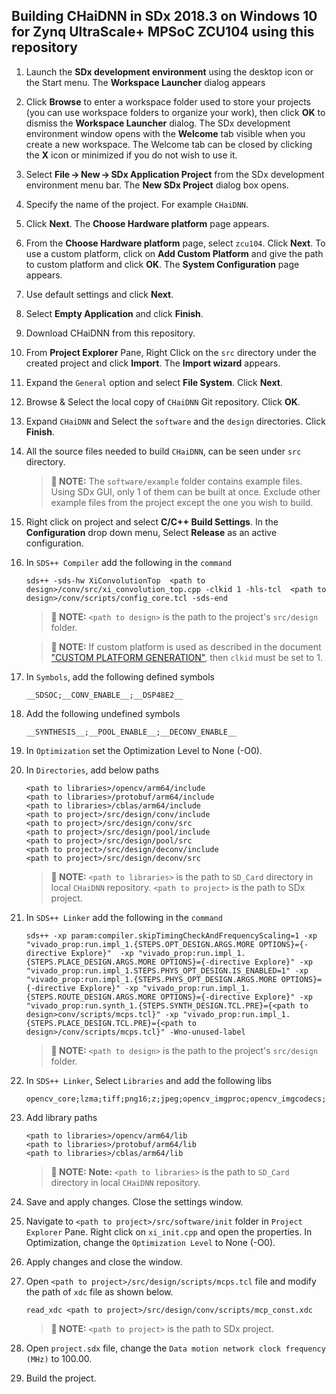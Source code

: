 ## Building CHaiDNN in SDx 2018.3 on Windows 10 for Zynq UltraScale+ MPSoC ZCU104 using this repository

1. Launch the **SDx development environment** using the desktop icon or the Start menu.
   The **Workspace Launcher** dialog appears

2. Click **Browse** to enter a workspace folder used to store your projects (you can use workspace folders to organize your work), then click **OK** to dismiss the **Workspace Launcher** dialog.
    The SDx development environment window opens with the **Welcome** tab visible when you create a new workspace. The Welcome tab can be closed by clicking the **X** icon or minimized if you do not wish to use it.

3. Select **File → New → SDx Application Project** from the SDx development environment menu bar.
    The **New SDx Project** dialog box opens.

4. Specify the name of the project. For example `CHaiDNN`.

5. Click **Next**.
   The **Choose Hardware platform** page appears.

6. From the **Choose Hardware platform** page, select `zcu104`. Click **Next**. To use a custom platform, click on **Add Custom Platform** and give the path to custom platform and click **OK**.
   The **System Configuration** page appears.

7. Use default settings and click **Next**.

8. Select **Empty Application** and click **Finish**.

9. Download CHaiDNN from this repository.

10. From **Project Explorer** Pane, Right Click on the `src` directory under the created project and click **Import**.
   The **Import wizard** appears.

11. Expand the `General` option and select **File System**. Click **Next**.

12. Browse & Select the local copy of `CHaiDNN` Git repository. Click **OK**.

13. Expand `CHaiDNN` and Select the `software` and the `design` directories. Click **Finish**.

14. All the source files needed to build `CHaiDNN`, can be seen under `src` directory.

    >**:pushpin: NOTE:**  The `software/example` folder contains example files. Using SDx GUI, only 1 of them can be built at once. Exclude other example files from the project except the one you wish to build.  

15. Right click on project and select **C/C++ Build Settings**. In the **Configuration** drop down menu, Select **Release** as an active configuration.

16. In `SDS++ Compiler` add the following in the `command`
    ```
    sds++ -sds-hw XiConvolutionTop  <path to design>/conv/src/xi_convolution_top.cpp -clkid 1 -hls-tcl  <path to design>/conv/scripts/config_core.tcl -sds-end

    ```
    >**:pushpin: NOTE:**   `<path to design>` is the path to the project's `src/design` folder.

    >**:pushpin: NOTE:**  If custom platform is used as described in the document ["CUSTOM PLATFORM GENERATION"](CUSTOM_PLATFORM_GEN.md), then `clkid` must be set to 1.

17. In `Symbols`, add the following defined symbols
    ```
    __SDSOC;__CONV_ENABLE__;__DSP48E2__
    ```
18. Add the following undefined symbols
    ```
    __SYNTHESIS__;__POOL_ENABLE__;__DECONV_ENABLE__
    ```
19. In `Optimization` set the Optimization Level to None (-O0).

20. In `Directories`, add below paths
    ```
    <path to libraries>/opencv/arm64/include
    <path to libraries>/protobuf/arm64/include
    <path to libraries>/cblas/arm64/include
    <path to project>/src/design/conv/include
    <path to project>/src/design/conv/src
    <path to project>/src/design/pool/include
    <path to project>/src/design/pool/src
    <path to project>/src/design/deconv/include
    <path to project>/src/design/deconv/src
    ```
    >**:pushpin: NOTE:**  `<path to libraries>` is the path to `SD_Card` directory in local `CHaiDNN` repository. `<path to project>` is the path to SDx project.

21. In `SDS++ Linker` add the following in the `command`
    ```
    sds++ -xp param:compiler.skipTimingCheckAndFrequencyScaling=1 -xp "vivado_prop:run.impl_1.{STEPS.OPT_DESIGN.ARGS.MORE OPTIONS}={-directive Explore}"  -xp "vivado_prop:run.impl_1.{STEPS.PLACE_DESIGN.ARGS.MORE OPTIONS}={-directive Explore}" -xp "vivado_prop:run.impl_1.STEPS.PHYS_OPT_DESIGN.IS_ENABLED=1" -xp "vivado_prop:run.impl_1.{STEPS.PHYS_OPT_DESIGN.ARGS.MORE OPTIONS}={-directive Explore}" -xp "vivado_prop:run.impl_1.{STEPS.ROUTE_DESIGN.ARGS.MORE OPTIONS}={-directive Explore}" -xp "vivado_prop:run.synth_1.{STEPS.SYNTH_DESIGN.TCL.PRE}={<path to design>conv/scripts/mcps.tcl}" -xp "vivado_prop:run.impl_1.{STEPS.PLACE_DESIGN.TCL.PRE}={<path to design>/conv/scripts/mcps.tcl}" -Wno-unused-label
    ```
    >**:pushpin: NOTE:**   `<path to design>` is the path to the project's `src/design` folder.
    
 22. In `SDS++ Linker`, Select `Libraries` and add the following libs
     ```
     opencv_core;lzma;tiff;png16;z;jpeg;opencv_imgproc;opencv_imgcodecs;dl;rt;webp;protobuf;openblas
     ```

 23. Add library paths
     ```   
     <path to libraries>/opencv/arm64/lib
     <path to libraries>/protobuf/arm64/lib
     <path to libraries>/cblas/arm64/lib
     ```
     >**:pushpin: NOTE:**  **Note:** `<path to libraries>` is the path to `SD_Card` directory in local `CHaiDNN` repository.

24. Save and apply changes. Close the settings window.

25. Navigate to `<path to project>/src/software/init` folder in `Project Explorer` Pane. Right click on `xi_init.cpp` and open the properties.
    In Optimization, change the `Optimization Level` to None (-O0).

26. Apply changes and close the window.

27. Open `<path to project>/src/design/scripts/mcps.tcl` file and modify the path of `xdc` file as shown below.
    ```
    read_xdc <path to project>/src/design/conv/scripts/mcp_const.xdc
    ```
    >**:pushpin: NOTE:**   `<path to project>` is the path to SDx project.

28. Open `project.sdx` file, change the `Data motion network clock frequency (MHz)` to 100.00.

29. Build the project.
